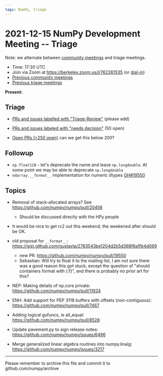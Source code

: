 ```yaml
---
tags: NumPy, triage
---
```


# 2021-12-15 NumPy Development Meeting -- Triage

Note: we alternate between [community meetings](https://hackmd.io/76o-IxCjQX2mOXO_wwkcpg) and triage meetings.

- Time: 17:30 UTC
- Join via Zoom at https://berkeley.zoom.us/j/762261535 (or [dial-in](https://berkeley.zoom.us/u/aC3ENhycM))
- [Previous community meetings](https://github.com/numpy/archive/tree/master/status_meetings)
- [Previous triage meetings](https://github.com/numpy/archive/tree/master/triage_meetings)


**Present:** 


## Triage

* [PRs and issues labelled with "Triage-Review"](https://github.com/numpy/numpy/labels/Triage-review) (please add)

* [PRs and issues labeled with "needs decision"](https://github.com/numpy/numpy/labels/54%20-%20Needs%20decision) (50 open)

* [Open PRs (>250 open)](https://github.com/numpy/numpy/pulls) can we get this below 200?


## Followup

- `np.float128` - let's deprecate the name and leave `np.longdouble`. At some point we may be able to deprecate `np.longdouble`
- `ndarray.__format__` implementation for numeric dtypes [GH#19550](https://github.com/numpy/numpy/pull/19550)

## Topics

* Removal of stack-allocated arrays? See https://github.com/numpy/numpy/pull/20456
  - Should be discussed directly with the HPy people

* It would be nice to get rc2 out this weekend, the weekened after should be OK.

* old proposal for `__format__`: https://gist.github.com/gustavla/2783543be1204d2b5d368f6a1fb4d069
  * new PR: https://github.com/numpy/numpy/pull/19550
  * Sebastian: Will try to float it to the mailing list, I am not sure there was a good reason this got stuck, except the question of "should containers format with {:f}", and there is probably no prior art for this? 

* NEP: Making details of np.core private: https://github.com/numpy/numpy/pull/11924

* ENH: Add support for PEP 3118 buffers with offsets (non-contiguous): https://github.com/numpy/numpy/pull/7467

* Adding logical gufuncs, ie all_equal: https://github.com/numpy/numpy/pull/8528


* Update pavement.py to sign release notes: https://github.com/numpy/numpy/issues/6496

* Merge generalized linear algebra routines into numpy.linalg: https://github.com/numpy/numpy/issues/3217







---

Please remember to archive this file and commit it to github.com/numpy/archive
